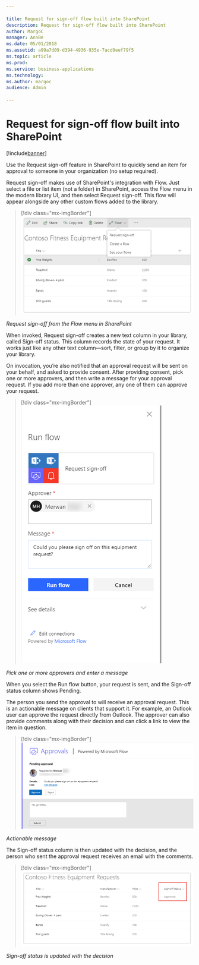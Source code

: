 ```yaml
---

title: Request for sign-off flow built into SharePoint
description: Request for sign-off flow built into SharePoint
author: MargoC
manager: AnnBe
ms.date: 05/01/2018
ms.assetid: a99a7d09-d394-4936-935e-7acd9eef79f5
ms.topic: article
ms.prod: 
ms.service: business-applications
ms.technology: 
ms.author: margoc
audience: Admin

---
```

#  Request for sign-off flow built into SharePoint




[!include[banner](../../includes/banner.md)]

Use the Request sign-off feature in SharePoint to quickly send an item for
approval to someone in your organization (no setup required).

Request sign-off makes use of SharePoint's integration with Flow. Just select a
file or list item (not a folder) in SharePoint, access the Flow menu in the
modern library UI, and then select Request sign-off. This flow will appear
alongside any other custom flows added to the library.

> [!div class="mx-imgBorder"] 
> ![A screenshot showing how to request sign-off from the Flow menu in SharePoint](media/request-sign-off-flow-built-into-sharepoint-1.png "A screenshot showing how to request sign-off from the Flow menu in SharePoint")
<!-- Picture 21 -->


*Request sign-off from the Flow menu in SharePoint*

When invoked, Request sign-off creates a new text column in your library, called
Sign-off status. This column records the state of your request. It works just
like any other text column—sort, filter, or group by it to organize your
library.

On invocation, you’re also notified that an approval request will be sent on
your behalf, and asked to provide consent. After providing consent, pick one or
more approvers, and then write a message for your approval request. If you add
more than one approver, any one of them can approve your request.

> [!div class="mx-imgBorder"] 
> ![A screenshot showing that users can pick one or more approvers and send them a message before running flow](media/request-sign-off-flow-built-into-sharepoint-2.png "A screenshot showing that users can pick one or more approvers and send them a message before running flow")
<!-- Picture 1 -->


*Pick one or more approvers and enter a message*

When you select the Run flow button, your request is sent, and the Sign-off
status column shows Pending.

The person you send the approval to will receive an approval request. This is an
actionable message on clients that support it. For example, an Outlook user can
approve the request directly from Outlook. The approver can also provide
comments along with their decision and can click a link to view the item in
question.

> [!div class="mx-imgBorder"] 
> ![A screenshot with an actionable response from an approver, powered by Microsoft Flow](media/request-sign-off-flow-built-into-sharepoint-3.png "A screenshot with an actionable response from an approver, powered by Microsoft Flow")
<!-- AppPlat_Request_Sign_Off_3.png -->


*Actionable message*

The Sign-off status column is then updated with the decision, and the person who
sent the approval request receives an email with the comments.

> [!div class="mx-imgBorder"] 
> ![A screenshot showing sign-off status on a list of requests](media/request-sign-off-flow-built-into-sharepoint-4.png "A screenshot showing sign-off status on a list of requests")
<!-- Picture 23 -->


*Sign-off status is updated with the decision*
